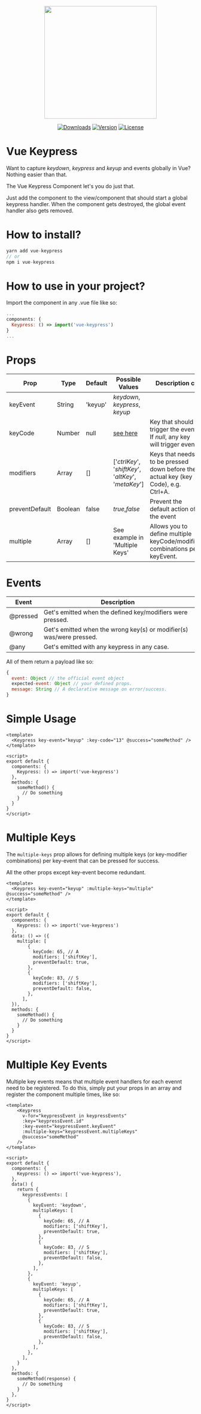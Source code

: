 <p align="center"><img align="center" height="300px" src="https://github.com/lupas/vue-keypress/blob/master/misc/keypressLogo.png?raw=true"/></p>

<p align="center">
  <a href="https://www.npmjs.com/package/vue-keypress"><img src="https://badgen.net/npm/dm/vue-keypress" alt="Downloads"></a>
  <a href="https://www.npmjs.com/package/vue-keypress"><img src="https://badgen.net/npm/v/vue-keypress" alt="Version"></a>
  <a href="https://www.npmjs.com/package/vue-keypress"><img src="https://badgen.net/npm/license/vue-keypress" alt="License"></a>
 </p>
</p>

# Vue Keypress

Want to capture _keydown_, _keypress_ and _keyup_ and events globally in Vue? Nothing easier than that.

The Vue Keypress Component let's you do just that.

Just add the component to the view/component that should start a global keypress handler. When the component gets destroyed, the global event handler also gets removed.

# How to install?

```js
yarn add vue-keypress
// or
npm i vue-keypress
```

# How to use in your project?

Import the component in any .vue file like so:

```js
...
components: {
  Keypress: () => import('vue-keypress')
}
...
```

# Props

| Prop    | Type   | Default | Possible Values                   | Description c                                                             |
| ------- | ------ | ------- | --------------------------------- | ------------------------------------------------------------------------- |
| keyEvent   | String | 'keyup' | _keydown_, _keypress_, _keyup_    | |
| keyCode | Number | null    | [see here](https://keycode.info/) | Key that should trigger the event. If _null_, any key will trigger event. |
| modifiers   | Array | [] | ['_ctrlKey_', '_shiftKey_', '_altKey_', '_metaKey_']    | Keys that needs to be pressed down before the actual key (key Code), e.g. Ctrl+A.  |
| preventDefault   | Boolean | false | _true_,_false_    | Prevent the default action of the event |
| multiple   | Array | [] | See example in 'Multiple Keys'   | Allows you to define multiple keyCode/modifier combinations per keyEvent. |

# Events

| Event    | Description                                          |
| -------- |  ---------------------------------------------------- |
| @pressed | Get's emitted when the defined key/modifiers were pressed. |
| @wrong | Get's emitted when the wrong key(s) or modifier(s) was/were pressed. |
| @any | Get's emitted with any keypress in any case. |

All of them return a payload like so:

```js
{
  event: Object // the official event object
  expected-event: Object // your defined props.
  message: String // A declarative message on error/success.
}
```

# Simple Usage

```vue
<template>
  <Keypress key-event="keyup" :key-code="13" @success="someMethod" />
</template>

<script>
export default {
  components: {
    Keypress: () => import('vue-keypress')
  },
  methods: {
    someMethod() {
      // Do something
    }
  }
}
</script>
```

# Multiple Keys

The `multiple-keys` prop allows for defining multiple keys (or key-modifier combinations) per key-event that can be pressed for success.

All the other props except key-event become redundant.

```vue
<template>
  <Keypress key-event="keyup" :multiple-keys="multiple" @success="someMethod" />
</template>

<script>
export default {
  components: {
    Keypress: () => import('vue-keypress')
  },
  data: () => ({
    multiple: [
        {
          keyCode: 65, // A
          modifiers: ['shiftKey'],
          preventDefault: true,
        },
        {
          keyCode: 83, // S
          modifiers: ['shiftKey'],
          preventDefault: false,
        },
      ],
  }),
  methods: {
    someMethod() {
      // Do something
    }
  }
}
</script>
```

# Multiple Key Events

Multiple key events means that multiple event handlers for each evennt need to be registered. To do this, simply put your props in an array and register the component multiple times, like so:

```vue
<template>
    <Keypress
      v-for="keypressEvent in keypressEvents"
      :key="keypressEvent.id"
      :key-event="keypressEvent.keyEvent"
      :multiple-keys="keypressEvent.multipleKeys"
      @success="someMethod"
    />
</template>

<script>
export default {
  components: {
    Keypress: () => import('vue-keypress'),
  },
  data() {
    return {
      keypressEvents: [
        {
          keyEvent: 'keydown',
          multipleKeys: [
            {
              keyCode: 65, // A
              modifiers: ['shiftKey'],
              preventDefault: true,
            },
            {
              keyCode: 83, // S
              modifiers: ['shiftKey'],
              preventDefault: false,
            },
          ],
        },
        {
          keyEvent: 'keyup',
          multipleKeys: [
            {
              keyCode: 65, // A
              modifiers: ['shiftKey'],
              preventDefault: true,
            },
            {
              keyCode: 83, // S
              modifiers: ['shiftKey'],
              preventDefault: false,
            },
          ],
        },
      ],
    }
  },
  methods: {
    someMethod(response) {
      // Do something
    }
  },
}
</script>

```